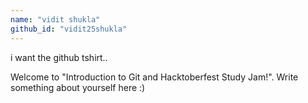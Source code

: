 ```yaml
---
name: "vidit shukla"
github_id: "vidit25shukla"
---
```

i want the github tshirt..

Welcome to "Introduction to Git and Hacktoberfest Study Jam!". Write something about yourself here :)
